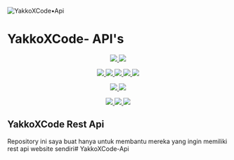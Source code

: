 
![YakkoXCode•Api](https://telegra.ph/file/ad370fb4d879fd29a9489.png)
# YakkoXCode- API's
<p align="center">
<a href="https://github.com/YakkoRasZ14/YakkoXCode-Api/network/members" alt="GitHub stars"> <img src="https://img.shields.io/github/stars/YakkoRasZ14/YakkoXCode-Api?style=flat&logo=github&color=yellow" /> </a>
<a href="https://github.com/YakkoRasZ14/YakkoXCode-Api/network/members" alt="GitHub forks"> <img src="https://img.shields.io/github/forks/YakkoRasZ14/YakkoXCode-Api" /> </a>
</p>
<p align="center">
<a href="https://github.com/YakkoRasZ14/YakkoXCode-Api" alt="GitHub commit activity"> <img src="https://img.shields.io/github/commit-activity/m/YakkoRasZ14/YakkoXCode-Api" /> </a>
<a href="https://github.com/YakkoRasZ14/YakkoXCode-Api/graphs/contributors" alt="GitHub contributors"> <img src="https://img.shields.io/github/contributors/YakkoRasZ14/YakkoXCode-Api?style=flat&logo=github" /> </a>
<a href="https://github.com/YakkoRasZ14/YakkoXCode-Api" alt="GitHub closed pull requests"> <img src="https://img.shields.io/github/issues-pr-closed-raw/YakkoRasZ14/YakkoXCode-Api?color=success" /> </a>
<a href="https://github.com/YakkoRasZ14/YakkoXCode-Api" alt="GitHub issues"> <img src="https://img.shields.io/github/issues-raw/YakkoRasZ14/YakkoXCode-Api?style=flat&logo=github&color=red" /> </a>
<a href="https://github.com/YakkoRasZ14/YakkoXCode-Api" alt="GitHub closed issues"> <img src="https://img.shields.io/github/issues-closed-raw/YakkoRasZ14/YakkoXCode-Api?style=flat&logo=github&color=success" /> </a>
</p>
<p align="center">
<a href="https://github.com/YakkoRasZ14/YakkoXCode-Api" alt="GitHub repo size"> <img src="https://img.shields.io/github/repo-size/YakkoRasZ14/YakkoXCode-Api" /> </a>
<a href="https://github.com/YakkoRasZ14/YakkoXCode-Api/blob/master/LICENSE" alt="GPLv3 license"> <img src="https://img.shields.io/github/license/YakkoRasZ14/YakkoXCode-Api?style=flat&logo=github&color=success" /> </a>
</p>
<p align="center">
<a href="" alt="YakkoXCode"> <img src="https://img.shields.io/badge/built%20by-YakkoXCode-blue" /> </a>
<a href="https://github.com/YakkoRasZ14/YakkoXCode-Api/graphs/commit-activity" alt="Maintenance"> <img src="https://img.shields.io/badge/maintained%3F-yes-blue.svg" /> </a>
<a href="https://makeapullrequest.com" alt="PRs Welcome"> <img src="https://img.shields.io/badge/PRs-welcome-blue.svg" /> </a>
</p>

## YakkoXCode Rest Api

Repository ini saya buat hanya untuk membantu mereka yang ingin memiliki rest api website sendiri# YakkoXCode-Api
